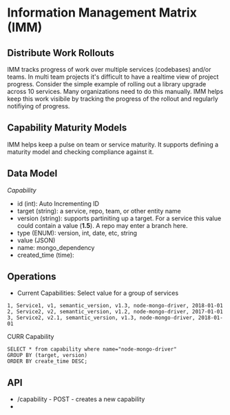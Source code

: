 # Information Management Matrix (IMM)


## Distribute Work Rollouts

IMM tracks progress of work over multiple services (codebases) and/or teams. In multi team projects it's difficult to have a realtime view of project progress.  Consider the simple example of rolling out a library upgrade across 10 services. Many organizations need to do this manually.  IMM helps keep this work visibile by tracking the progress of the rollout and regularly notifiying of progress. 

## Capability Maturity Models

IMM helps keep a pulse on team or service maturity.  It supports defining a maturity model and checking compliance against it.

## Data Model

*Capability*
- id (int): Auto Incrementing ID
- target (string): a service, repo, team, or other entity name
- version (string): supports partiniting up a target. For a service this value could contain a value (**1.5**).  A repo may enter a branch here.
- type (ENUM): version, int, date, etc, string
- value (JSON)
- name: mongo_dependency
- created_time (time):

## Operations
- Current Capabilities: Select value for a group of services

```
1, Service1, v1, semantic_version, v1.3, node-mongo-driver, 2018-01-01
2, Service2, v2, semantic_version, v1.2, node-mongo-driver, 2017-01-01
3, Service2, v2.1, semantic_version, v1.3, node-mongo-driver, 2018-01-01
```

CURR Capability
```
SELECT * from capability where name="node-mongo-driver"
GROUP BY (target, version)
ORDER BY create_time DESC;
```

## API

- /capability - POST - creates a new capability
- 

